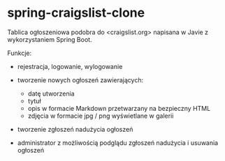 # spring-craigslist-clone

Tablica ogłoszeniowa podobra do <craigslist.org> napisana w Javie z wykorzystaniem
Spring Boot.

Funkcje:

- rejestracja, logowanie, wylogowanie

- tworzenie nowych ogłoszeń zawierających:
    - datę utworzenia
    - tytuł
    - opis w formacie Markdown przetwarzany na bezpieczny HTML
    - zdjęcia w formacie jpg / png wyświetlane w galerii

- tworzenie zgłoszeń nadużycia ogłoszeń

- administrator z możliwością podglądu zgłoszeń nadużycia i usuwania ogłoszeń
